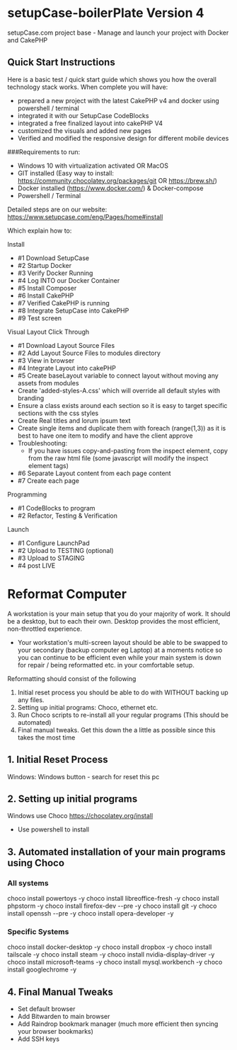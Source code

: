 # setupCase-boilerPlate Version 4
setupCase.com project base - Manage and launch your project with Docker and CakePHP

## Quick Start Instructions

Here is a basic test / quick start guide which shows you how the overall technology stack works.
When complete you will have:
- prepared a new project with the latest CakePHP v4 and docker using powershell / terminal
- integrated it with our SetupCase CodeBlocks
- integrated a free finalized layout into cakePHP V4
- customized the visuals and added new pages
- Verified and modified the responsive design for different mobile devices

###Requirements to run:
- Windows 10 with virtualization activated OR MacOS
- GIT installed (Easy way to install: https://community.chocolatey.org/packages/git OR https://brew.sh/)
- Docker installed (https://www.docker.com/) & Docker-compose
- Powershell / Terminal

Detailed steps are on our website: https://www.setupcase.com/eng/Pages/home#install

Which explain how to: 

Install
- #1 Download SetupCase 
- #2 Startup Docker 
- #3 Verify Docker Running
- #4 Log INTO our Docker Container 
- #5 Install Composer 
- #6 Install CakePHP
- #7 Verified CakePHP is running
- #8 Integrate SetupCase into CakePHP 
- #9 Test screen

Visual Layout Click Through 
- #1 Download Layout Source Files
- #2 Add Layout Source Files to modules directory
- #3 View in browser
- #4 Integrate Layout into cakePHP 
- #5 Create baseLayout variable to connect layout without moving any assets from modules
- Create 'added-styles-A.css' which will override all default styles with branding
- Ensure a class exists around each section so it is easy to target specific sections with the css styles
- Create Real titles and lorum ipsum text
- Create single items and duplicate them with foreach (range(1,3)) as it is best to have one item to modify and have the client approve
- Troubleshooting: 
  - If you have issues copy-and-pasting from the inspect element, copy from the raw html file (some javascript will modify the inspect element tags)
- #6 Separate Layout content from each page content 
- #7 Create each page 



Programming
- #1 CodeBlocks to program
- #2 Refactor, Testing & Verification

Launch
- #1 Configure LaunchPad 
- #2 Upload to TESTING (optional) 
- #3 Upload to STAGING 
- #4 post LIVE 










# Reformat Computer
A workstation is your main setup that you do your majority of work. It should be a desktop, but to each their own. 
Desktop provides the most efficient, non-throttled experience.
- Your workstation's multi-screen layout should be able to be swapped to your secondary (backup computer eg Laptop) 
at a moments notice so you can continue to be efficient even while your main system is down for repair / being reformatted etc. in your comfortable setup.

Reformatting should consist of the following
1. Initial reset process you should be able to do with WITHOUT backing up any files. 
2. Setting up initial programs: Choco, ethernet etc. 
3. Run Choco scripts to re-install all your regular programs (This should be automated)
4. Final manual tweaks. Get this down the a little as possible since this takes the most time

## 1. Initial Reset Process
Windows: Windows button - search for reset this pc

## 2. Setting up initial programs
Windows use Choco
https://chocolatey.org/install
- Use powershell to install

## 3. Automated installation of your main programs using Choco

### All systems
choco install powertoys -y
choco install libreoffice-fresh -y
choco install phpstorm -y
choco install firefox-dev --pre -y
choco install git -y
choco install openssh --pre -y
choco install opera-developer -y

### Specific Systems
choco install docker-desktop -y
choco install dropbox -y
choco install tailscale -y
choco install steam -y
choco install nvidia-display-driver -y
choco install microsoft-teams -y
choco install mysql.workbench -y
choco install googlechrome -y

## 4. Final Manual Tweaks
- Set default browser
- Add Bitwarden to main browser
- Add Raindrop bookmark manager (much more efficient then syncing your browser bookmarks)
- Add SSH keys






